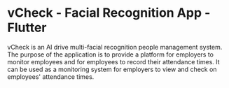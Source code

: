 # vCheck - Facial Recognition App - Flutter 

vCheck is an AI drive multi-facial recognition people management system. The purpose of the application is to provide a platform for employers to monitor employees and for employees to record their attendance times. It can be used as a monitoring system for employers to view and check on employees' attendance times.
